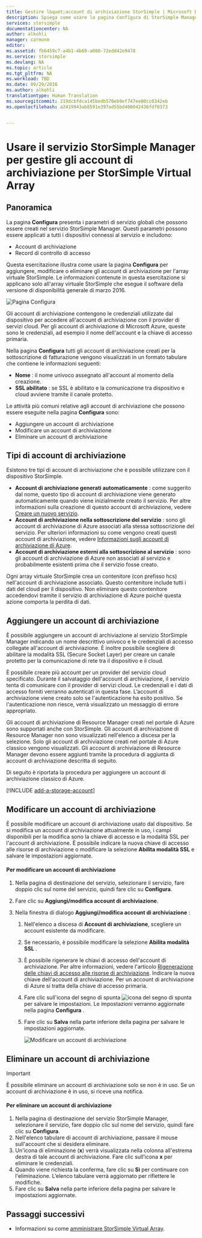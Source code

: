 ```yaml
---
title: Gestire l&quot;account di archiviazione StorSimple | Microsoft Docs
description: Spiega come usare la pagina Configura di StorSimple Manager per aggiungere, modificare, eliminare o ruotare le chiavi di sicurezza per un account di archiviazione associato all&quot;array virtuale StorSimple.
services: storsimple
documentationcenter: NA
author: alkohli
manager: carmonm
editor: 
ms.assetid: fb6459c7-a4b1-4b69-a000-72edd42e9478
ms.service: storsimple
ms.devlang: NA
ms.topic: article
ms.tgt_pltfrm: NA
ms.workload: TBD
ms.date: 09/29/2016
ms.author: alkohli
translationtype: Human Translation
ms.sourcegitcommit: 219dcbfdca145bedb570eb9ef747ee00cc0342eb
ms.openlocfilehash: a2419943ab8591e397ad55bd400042436fdf0373


---
```

# <a name="use-the-storsimple-manager-service-to-manage-storage-accounts-for-storsimple-virtual-array"></a>Usare il servizio StorSimple Manager per gestire gli account di archiviazione per StorSimple Virtual Array
## <a name="overview"></a>Panoramica
La pagina **Configura** presenta i parametri di servizio globali che possono essere creati nel servizio StorSimple Manager. Questi parametri possono essere applicati a tutti i dispositivi connessi al servizio e includono:

* Account di archiviazione 
* Record di controllo di accesso 

Questa esercitazione illustra come usare la pagina **Configura** per aggiungere, modificare o eliminare gli account di archiviazione per l'array virtuale StorSimple. Le informazioni contenute in questa esercitazione si applicano solo all'array virtuale StorSimple che esegue il software della versione di disponibilità generale di marzo 2016.

 ![Pagina Configura](./media/storsimple-ova-manage-storage-accounts/configure_service_page.png)  

Gli account di archiviazione contengono le credenziali utilizzate dal dispositivo per accedere all'account di archiviazione con il provider di servizi cloud. Per gli account di archiviazione di Microsoft Azure, queste sono le credenziali, ad esempio il nome dell'account e la chiave di accesso primaria. 

Nella pagina **Configura** tutti gli account di archiviazione creati per la sottoscrizione di fatturazione vengono visualizzati in un formato tabulare che contiene le informazioni seguenti:

* **Nome** : il nome univoco assegnato all'account al momento della creazione.
* **SSL abilitato** : se SSL è abilitato e la comunicazione tra dispositivo e cloud avviene tramite il canale protetto.

Le attività più comuni relative agli account di archiviazione che possono essere eseguite nella pagina **Configura** sono:

* Aggiungere un account di archiviazione 
* Modificare un account di archiviazione 
* Eliminare un account di archiviazione 

## <a name="types-of-storage-accounts"></a>Tipi di account di archiviazione
Esistono tre tipi di account di archiviazione che è possibile utilizzare con il dispositivo StorSimple.

* **Account di archiviazione generati automaticamente** : come suggerito dal nome, questo tipo di account di archiviazione viene generato automaticamente quando viene inizialmente creato il servizio. Per altre informazioni sulla creazione di questo account di archiviazione, vedere [Creare un nuovo servizio](storsimple-ova-manage-service.md#create-a-service). 
* **Account di archiviazione nella sottoscrizione del servizio** : sono gli account di archiviazione di Azure associati alla stessa sottoscrizione del servizio. Per ulteriori informazioni su come vengono creati questi account di archiviazione, vedere [Informazioni sugli account di archiviazione di Azure](../storage/storage-create-storage-account.md). 
* **Account di archiviazione esterni alla sottoscrizione al servizio** : sono gli account di archiviazione di Azure non associati al servizio e probabilmente esistenti prima che il servizio fosse creato.

Ogni array virtuale StorSimple crea un contenitore (con prefisso hcs) nell'account di archiviazione associato. Questo contenitore include tutti i dati del cloud per il dispositivo. Non eliminare questo contenitore accedendovi tramite il servizio di archiviazione di Azure poiché questa azione comporta la perdita di dati.

## <a name="add-a-storage-account"></a>Aggiungere un account di archiviazione
È possibile aggiungere un account di archiviazione al servizio StorSimple Manager indicando un nome descrittivo univoco e le credenziali di accesso collegate all'account di archiviazione. È inoltre possibile scegliere di abilitare la modalità SSL (Secure Socket Layer) per creare un canale protetto per la comunicazione di rete tra il dispositivo e il cloud.

È possibile creare più account per un provider del servizio cloud specificato. Durante il salvataggio dell'account di archiviazione, il servizio tenta di comunicare con il provider di servizi cloud. Le credenziali e i dati di accesso forniti verranno autenticati in questa fase. L’account di archiviazione viene creato solo se l'autenticazione ha esito positivo. Se l'autenticazione non riesce, verrà visualizzato un messaggio di errore appropriato.

Gli account di archiviazione di Resource Manager creati nel portale di Azure sono supportati anche con StorSimple. Gli account di archiviazione di Resource Manager non sono visualizzati nell'elenco a discesa per la selezione. Solo gli account di archiviazione creati nel portale di Azure classico vengono visualizzati. Gli account di archiviazione di Resource Manager devono essere aggiunti tramite la procedura di aggiunta di account di archiviazione descritta di seguito.

Di seguito è riportata la procedura per aggiungere un account di archiviazione classico di Azure.

[!INCLUDE [add-a-storage-account](../../includes/storsimple-ova-configure-new-storage-account.md)]

## <a name="edit-a-storage-account"></a>Modificare un account di archiviazione
È possibile modificare un account di archiviazione usato dal dispositivo. Se si modifica un account di archiviazione attualmente in uso, i campi disponibili per la modifica sono la chiave di accesso e la modalità SSL per l'account di archiviazione. È possibile indicare la nuova chiave di accesso alle risorse di archiviazione o modificare la selezione **Abilita modalità SSL** e salvare le impostazioni aggiornate.

#### <a name="to-edit-a-storage-account"></a>Per modificare un account di archiviazione
1. Nella pagina di destinazione del servizio, selezionare il servizio, fare doppio clic sul nome del servizio, quindi fare clic su **Configura**.
2. Fare clic su **Aggiungi/modifica account di archiviazione**.
3. Nella finestra di dialogo **Aggiungi/modifica account di archiviazione** :
   
   1. Nell'elenco a discesa di **Account di archiviazione**, scegliere un account esistente da modificare. 
   2. Se necessario, è possibile modificare la selezione **Abilita modalità SSL** .
   3. È possibile rigenerare le chiavi di accesso dell'account di archiviazione. Per altre informazioni, vedere l'articolo [Rigenerazione delle chiavi di accesso alle risorse di archiviazione](../storage/storage-create-storage-account.md#manage-your-storage-access-keys). Indicare la nuova chiave dell'account di archiviazione. Per un account di archiviazione di Azure si tratta della chiave di accesso primaria. 
   4. Fare clic sull'icona del segno di spunta ![icona del segno di spunta](./media/storsimple-ova-manage-storage-accounts/checkicon.png) per salvare le impostazioni. Le impostazioni verranno aggiornate nella pagina **Configura** . 
   5. Fare clic su **Salva** nella parte inferiore della pagina per salvare le impostazioni aggiornate. 
      
      ![Modificare un account di archiviazione](./media/storsimple-ova-manage-storage-accounts/modifyexistingstorageaccount.png)

## <a name="delete-a-storage-account"></a>Eliminare un account di archiviazione
> [!IMPORTANT]
> È possibile eliminare un account di archiviazione solo se non è in uso. Se un account di archiviazione è in uso, si riceve una notifica.
> 
> 

#### <a name="to-delete-a-storage-account"></a>Per eliminare un account di archiviazione
1. Nella pagina di destinazione del servizio StorSimple Manager, selezionare il servizio, fare doppio clic sul nome del servizio, quindi fare clic su **Configura**.
2. Nell'elenco tabulare di account di archiviazione, passare il mouse sull'account che si desidera eliminare.
3. Un'icona di eliminazione (**x**) verrà visualizzata nella colonna all'estrema destra di tale account di archiviazione. Fare clic sull’icona **x** per eliminare le credenziali.
4. Quando viene richiesta la conferma, fare clic su **Sì** per continuare con l'eliminazione. L’elenco tabulare verrà aggiornato per riflettere le modifiche.
5. Fare clic su **Salva** nella parte inferiore della pagina per salvare le impostazioni aggiornate.

## <a name="next-steps"></a>Passaggi successivi
* Informazioni su come [amministrare StorSimple Virtual Array](storsimple-ova-web-ui-admin.md).




<!--HONumber=Nov16_HO3-->


